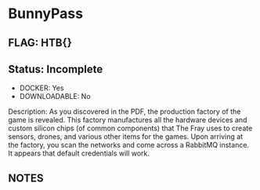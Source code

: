 # BunnyPass

## FLAG: HTB{}

## Status: Incomplete

+ DOCKER: Yes
+ DOWNLOADABLE: No

Description: As you discovered in the PDF, the production factory of the game is revealed. This factory manufactures all the hardware devices and custom silicon chips (of common components) that The Fray uses to create sensors, drones, and various other items for the games. Upon arriving at the factory, you scan the networks and come across a RabbitMQ instance. It appears that default credentials will work.

## NOTES
